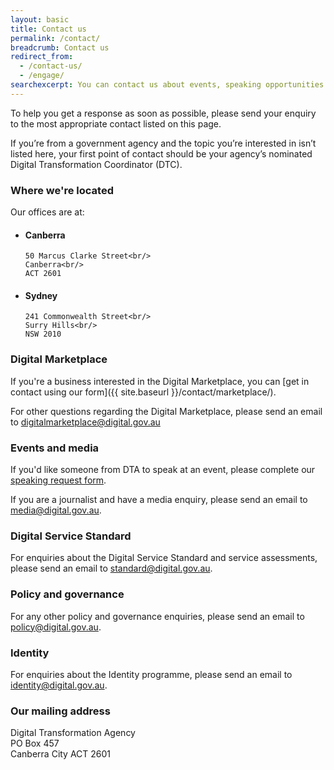```yaml
---
layout: basic
title: Contact us
permalink: /contact/
breadcrumb: Contact us
redirect_from:
  - /contact-us/
  - /engage/
searchexcerpt: You can contact us about events, speaking opportunities or send requests directly to one of our teams.
---
```


To help you get a response as soon as possible, please send your enquiry to the most appropriate contact listed on this page.

<p class="callout">
If you’re from a government agency and the topic you’re interested in isn’t listed here, your first point of contact should be your agency’s nominated Digital Transformation Coordinator (DTC).
</p>


### Where we're located

Our offices are at:

<ul class="address-grid">
  <li>
    <h4>Canberra</h4>

    50 Marcus Clarke Street<br/>
    Canberra<br/>
    ACT 2601
  </li>
  <li>
    <h4>Sydney</h4>

    241 Commonwealth Street<br/>
    Surry Hills<br/>
    NSW 2010
  </li>
</ul>


### Digital Marketplace

If you're a business interested in the Digital Marketplace, you can [get in contact using our form]({{ site.baseurl }}/contact/marketplace/).

For other questions regarding the Digital Marketplace, please send an email to [digitalmarketplace@digital.gov.au](mailto:digitalmarketplace@digital.gov.au)


### Events and media

If you'd like someone from DTA to speak at an event, please complete our [speaking request form](https://script.google.com/a/macros/digital.gov.au/s/AKfycbyERn4wgFLo208la7GaYBWNGZn8qz1_LXbHXwVZrsFtUmdqGFQ/exec?form=events).

If you are a journalist and have a media enquiry, please send an email to [media@digital.gov.au](mailto:media@digital.gov.au).


### Digital Service Standard

For enquiries about the Digital Service Standard and service assessments, please send an email to [standard@digital.gov.au](mailto:standard@digital.gov.au).


### Policy and governance

For any other policy and governance enquiries, please send an email to [policy@digital.gov.au](mailto:policy@digital.gov.au).


### Identity

For enquiries about the Identity programme, please send an email to [identity@digital.gov.au](mailto:identity@digital.gov.au).


### Our mailing address

Digital Transformation Agency<br/>
PO Box 457<br/>
Canberra City ACT 2601
